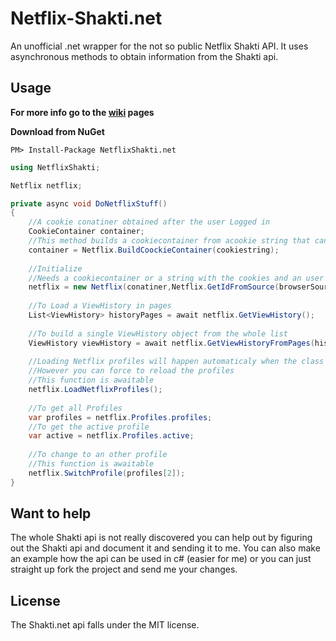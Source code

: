 # Netflix-Shakti.net
An unofficial .net wrapper for the not so public Netflix Shakti API.
It uses asynchronous methods to obtain information from the Shakti api.

## Usage
**For more info go to the [wiki](https://github.com/WatcherWhale/Netflix-Shakti.net/wiki) pages**

**Download from NuGet**
```nuget
PM> Install-Package NetflixShakti.net
```

```c#
using NetflixShakti;

Netflix netflix;

private async void DoNetflixStuff()
{
    //A cookie conatiner obtained after the user Logged in
    CookieContainer container;
    //This method builds a cookiecontainer from acookie string that can be obtained from a webbrowser in Windows Forms
    container = Netflix.BuildCoockieContainer(cookiestring);
    
    //Initialize
    //Needs a cookiecontainer or a string with the cookies and an user id that can be obtained with the Netflix.GetIDFromSource Function
    netflix = new Netflix(conatiner,Netflix.GetIdFromSource(browserSource));
    
    //To Load a ViewHistory in pages
    List<ViewHistory> historyPages = await netflix.GetViewHistory();
    
    //To build a single ViewHistory object from the whole list
    ViewHistory viewHistory = await netflix.GetViewHistoryFromPages(historyPages);
    
    //Loading Netflix profiles will happen automaticaly when the class intializes
    //However you can force to reload the profiles
    //This function is awaitable
    netflix.LoadNetflixProfiles();
    
    //To get all Profiles
    var profiles = netflix.Profiles.profiles;
    //To get the active profile
    var active = netflix.Profiles.active;
    
    //To change to an other profile
    //This function is awaitable
    netflix.SwitchProfile(profiles[2]);
}
```
## Want to help
The whole Shakti api is not really discovered you can help out by figuring out the Shakti api and document it and sending it to me. You can also make an example how the api can be used in c# (easier for me) or you can just straight up fork the project and send me your changes.

## License
The Shakti.net api falls under the MIT license.
